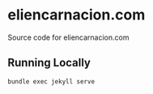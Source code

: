 # eliencarnacion.com

Source code for eliencarnacion.com

## Running Locally

```bash
bundle exec jekyll serve
```